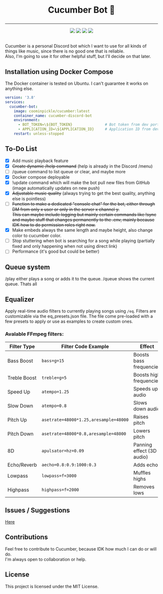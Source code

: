 # <p align="center"><strong>Cucumber Bot 🥒</strong></p>
<hr>
<div align="center">
  <img src="https://img.shields.io/badge/language-Python-blue">
  <img src="https://img.shields.io/github/issues/CoomInPickle/cucumber">
  <img src="https://img.shields.io/badge/license-MIT-green">
  <img src="https://img.shields.io/github/last-commit/CoomInPickle/cucumber">
</div>
<br>

Cucumber is a personal Discord bot which I want to use for all kinds of things like music, since there is no good one that is reliable.  
Also, I'm going to use it for other helpful stuff, but I'll decide on that later.

## Installation using Docker Compose  
The Docker container is tested on Ubuntu. I can't guarantee it works on anything else.

```yaml
version: '3.8'
services:
  cucumber-bot:
    image: coominpickle/cucumber:latest
    container_name: cucumber-discord-bot
    environment:
      - BOT_TOKEN=\${BOT_TOKEN}               # Bot token from dev portal
      - APPLICATION_ID=\${APPLICATION_ID}     # Application ID from dev portal
    restart: unless-stopped
```

## To-Do List

- [x] Add music playback feature  
- [x] ~~Create dynamic /help command~~ (help is already in the Discord /menu)  
- [ ] /queue command to list queue or clear, and maybe more  
- [x] Docker compose deployable  
- [x] !update command which will make the bot pull new files from GitHub (image automatically updates on new push)  
- [x] ~~Adjustable music quality~~ (always trying to get the best quality, anything else is pointless)  
- [ ] ~~Function to make a dedicated "console chat" for the bot, either through DM from only x user or only in the server x channel y.  
      This can maybe include logging but mainly certain commands like !sync and maybe stuff that changes permanently to the .env,
      mainly because IDK how to do permission roles right now.~~
- [x] Make embeds always the same length and maybe height, also change color to cucumber color.  
- [ ] Stop stuttering when bot is searching for a song while playing (partially fixed and only happening when not using direct link)
- [ ] Performance (it's good but could be better)

## Queue system
/play either plays a song or adds it to the queue. /queue shows the current queue. Thats all

## Equalizer
Apply real-time audio filters to currently playing songs using ```/eq```.
Filters are customizable via the eq_presets.json file. The file come pre-loaded with a few presets to apply or use as examples to create custom ones.


### Avalable FFmpeg filters:
| Filter Type  | Filter Code Example                   | Effect                    |
|--------------|---------------------------------------|---------------------------|
| Bass Boost   | `bass=g=15`                           | Boosts bass frequencies   |
| Treble Boost | `treble=g=5`                          | Boosts high frequencies   |
| Speed Up     | `atempo=1.25`                         | Speeds up audio           |
| Slow Down    | `atempo=0.8`                          | Slows down audio          |
| Pitch Up     | `asetrate=48000*1.25,aresample=48000` | Raises pitch              |
| Pitch Down   | `asetrate=48000*0.8,aresample=48000`  | Lowers pitch              |
| 8D           | `apulsator=hz=0.09`                   | Panning effect (3D audio) |
| Echo/Reverb  | `aecho=0.8:0.9:1000:0.3`              | Adds echo                 |
| Lowpass      | `lowpass=f=3000`                      | Muffles highs             |
| Highpass     | `highpass=f=2000`                     | Removes lows              |

## Issues / Suggestions
[Here](https://github.com/CoomInPickle/cucumber/issues "cucumber/issues")

## Contributions

Feel free to contribute to Cucumber, because IDK how much I can do or will do.  
I'm always open to collaboration or help.

## License

This project is licensed under the MIT License.
